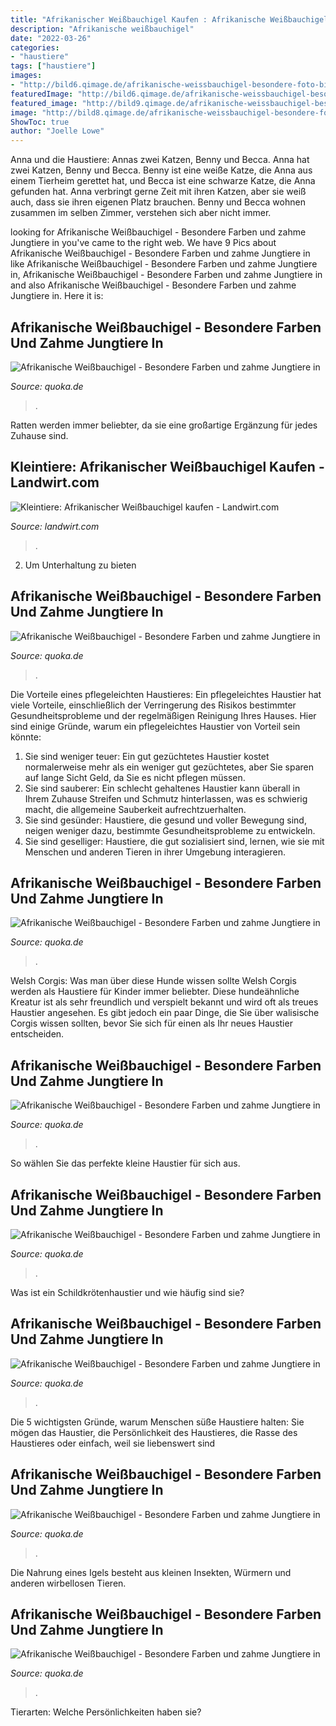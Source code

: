 ```yaml
---
title: "Afrikanischer Weißbauchigel Kaufen : Afrikanische Weißbauchigel"
description: "Afrikanische weißbauchigel"
date: "2022-03-26"
categories:
- "haustiere"
tags: ["haustiere"]
images:
- "http://bild6.qimage.de/afrikanische-weissbauchigel-besondere-foto-bild-81651506.jpg"
featuredImage: "http://bild6.qimage.de/afrikanische-weissbauchigel-besondere-foto-bild-99609446.jpg"
featured_image: "http://bild9.qimage.de/afrikanische-weissbauchigel-besondere-foto-bild-115783379.jpg"
image: "http://bild8.qimage.de/afrikanische-weissbauchigel-besondere-foto-bild-102224438.jpg"
ShowToc: true
author: "Joelle Lowe"
---
```



Anna und die Haustiere: Annas zwei Katzen, Benny und Becca.
Anna hat zwei Katzen, Benny und Becca. Benny ist eine weiße Katze, die Anna aus einem Tierheim gerettet hat, und Becca ist eine schwarze Katze, die Anna gefunden hat. Anna verbringt gerne Zeit mit ihren Katzen, aber sie weiß auch, dass sie ihren eigenen Platz brauchen. Benny und Becca wohnen zusammen im selben Zimmer, verstehen sich aber nicht immer.

	

		
looking for Afrikanische Weißbauchigel - Besondere Farben und zahme Jungtiere in you've came to the right web. We have 9 Pics about Afrikanische Weißbauchigel - Besondere Farben und zahme Jungtiere in like Afrikanische Weißbauchigel - Besondere Farben und zahme Jungtiere in, Afrikanische Weißbauchigel - Besondere Farben und zahme Jungtiere in and also Afrikanische Weißbauchigel - Besondere Farben und zahme Jungtiere in. Here it is:
		
    
## Afrikanische Weißbauchigel - Besondere Farben Und Zahme Jungtiere In

<img loading=lazy src="http://bild0.qimage.de/afrikanische-weissbauchigel-besondere-foto-bild-92955890.jpg" onerror="this.onerror=null;this.src='https://tse4.mm.bing.net/th?id=OIP.rw69NvlG8cn10rIdY14WSwHaFj&amp;pid=15.1';" alt="Afrikanische Weißbauchigel - Besondere Farben und zahme Jungtiere in">

_Source: quoka.de_

>. 

	

Ratten werden immer beliebter, da sie eine großartige Ergänzung für jedes Zuhause sind.

    
## Kleintiere: Afrikanischer Weißbauchigel Kaufen - Landwirt.com

<img loading=lazy src="https://bilder.landwirt.com/0819/3178b1ee1ed3b47b3f69646531555cdc.jpg" onerror="this.onerror=null;this.src='https://tse3.mm.bing.net/th?id=OIP.PH9Qzp6lDvOTjx63cfWysgHaFD&amp;pid=15.1';" alt="Kleintiere: Afrikanischer Weißbauchigel kaufen - Landwirt.com">

_Source: landwirt.com_

>. 

	

2. Um Unterhaltung zu bieten

    
## Afrikanische Weißbauchigel - Besondere Farben Und Zahme Jungtiere In

<img loading=lazy src="http://bild9.qimage.de/afrikanische-weissbauchigel-besondere-foto-bild-115783379.jpg" onerror="this.onerror=null;this.src='https://tse3.mm.bing.net/th?id=OIP.xzsRNRlqPH9rtcl_nc3hLgHaFj&amp;pid=15.1';" alt="Afrikanische Weißbauchigel - Besondere Farben und zahme Jungtiere in">

_Source: quoka.de_

>. 

	

Die Vorteile eines pflegeleichten Haustieres:
Ein pflegeleichtes Haustier hat viele Vorteile, einschließlich der Verringerung des Risikos bestimmter Gesundheitsprobleme und der regelmäßigen Reinigung Ihres Hauses. Hier sind einige Gründe, warum ein pflegeleichtes Haustier von Vorteil sein könnte:
1) Sie sind weniger teuer: Ein gut gezüchtetes Haustier kostet normalerweise mehr als ein weniger gut gezüchtetes, aber Sie sparen auf lange Sicht Geld, da Sie es nicht pflegen müssen.
2) Sie sind sauberer: Ein schlecht gehaltenes Haustier kann überall in Ihrem Zuhause Streifen und Schmutz hinterlassen, was es schwierig macht, die allgemeine Sauberkeit aufrechtzuerhalten.
3) Sie sind gesünder: Haustiere, die gesund und voller Bewegung sind, neigen weniger dazu, bestimmte Gesundheitsprobleme zu entwickeln.
4) Sie sind geselliger: Haustiere, die gut sozialisiert sind, lernen, wie sie mit Menschen und anderen Tieren in ihrer Umgebung interagieren.

    
## Afrikanische Weißbauchigel - Besondere Farben Und Zahme Jungtiere In

<img loading=lazy src="http://bild6.qimage.de/afrikanische-weissbauchigel-besondere-foto-bild-99609446.jpg" onerror="this.onerror=null;this.src='https://tse2.mm.bing.net/th?id=OIP.CuL4zN_kNBAgk_3ue59mOgHaFj&amp;pid=15.1';" alt="Afrikanische Weißbauchigel - Besondere Farben und zahme Jungtiere in">

_Source: quoka.de_

>. 

	

Welsh Corgis: Was man über diese Hunde wissen sollte
Welsh Corgis werden als Haustiere für Kinder immer beliebter. Diese hundeähnliche Kreatur ist als sehr freundlich und verspielt bekannt und wird oft als treues Haustier angesehen. Es gibt jedoch ein paar Dinge, die Sie über walisische Corgis wissen sollten, bevor Sie sich für einen als Ihr neues Haustier entscheiden.

    
## Afrikanische Weißbauchigel - Besondere Farben Und Zahme Jungtiere In

<img loading=lazy src="http://bild6.qimage.de/afrikanische-weissbauchigel-besondere-foto-bild-81651506.jpg" onerror="this.onerror=null;this.src='https://tse1.mm.bing.net/th?id=OIP.D8u-6GZuj0saHFZ_WekMRAHaFj&amp;pid=15.1';" alt="Afrikanische Weißbauchigel - Besondere Farben und zahme Jungtiere in">

_Source: quoka.de_

>. 

	

So wählen Sie das perfekte kleine Haustier für sich aus.

    
## Afrikanische Weißbauchigel - Besondere Farben Und Zahme Jungtiere In

<img loading=lazy src="http://bild7.qimage.de/afrikanische-weissbauchigel-besondere-foto-bild-97609877.jpg" onerror="this.onerror=null;this.src='https://tse3.mm.bing.net/th?id=OIP.peYmUtUBfJWAqKEj7Pk6RgHaFj&amp;pid=15.1';" alt="Afrikanische Weißbauchigel - Besondere Farben und zahme Jungtiere in">

_Source: quoka.de_

>. 

	

Was ist ein Schildkrötenhaustier und wie häufig sind sie?

    
## Afrikanische Weißbauchigel - Besondere Farben Und Zahme Jungtiere In

<img loading=lazy src="http://bild3.qimage.de/afrikanische-weissbauchigel-besondere-foto-bild-86521413.jpg" onerror="this.onerror=null;this.src='https://tse1.mm.bing.net/th?id=OIP.3wIRXofYEwETV8vuUpqmlgHaFj&amp;pid=15.1';" alt="Afrikanische Weißbauchigel - Besondere Farben und zahme Jungtiere in">

_Source: quoka.de_

>. 

	

Die 5 wichtigsten Gründe, warum Menschen süße Haustiere halten: Sie mögen das Haustier, die Persönlichkeit des Haustieres, die Rasse des Haustieres oder einfach, weil sie liebenswert sind

    
## Afrikanische Weißbauchigel - Besondere Farben Und Zahme Jungtiere In

<img loading=lazy src="http://bild8.qimage.de/afrikanische-weissbauchigel-besondere-foto-bild-102224438.jpg" onerror="this.onerror=null;this.src='https://tse2.mm.bing.net/th?id=OIP.fmNy5IEg5MXxuYm4sS4vvwHaFj&amp;pid=15.1';" alt="Afrikanische Weißbauchigel - Besondere Farben und zahme Jungtiere in">

_Source: quoka.de_

>. 

	

Die Nahrung eines Igels besteht aus kleinen Insekten, Würmern und anderen wirbellosen Tieren.

    
## Afrikanische Weißbauchigel - Besondere Farben Und Zahme Jungtiere In

<img loading=lazy src="http://bild5.qimage.de/afrikanische-weissbauchigel-besondere-foto-bild-100079145.jpg" onerror="this.onerror=null;this.src='https://tse2.mm.bing.net/th?id=OIP.Lue-FdGcjZQ52uPKHzjwPAHaFj&amp;pid=15.1';" alt="Afrikanische Weißbauchigel - Besondere Farben und zahme Jungtiere in">

_Source: quoka.de_

>. 

	

Tierarten: Welche Persönlichkeiten haben sie?

